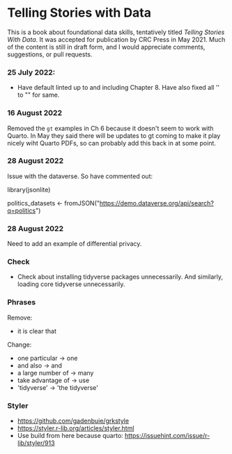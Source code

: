 # Telling Stories with Data

This is a book about foundational data skills, tentatively titled *Telling Stories With Data*. It was accepted for publication by CRC Press in May 2021. Much of the content is still in draft form, and I would appreciate comments, suggestions, or pull requests.


### 25 July 2022: 

- Have default linted up to and including Chapter 8. Have also fixed all '' to "" for same.

### 16 August 2022

Removed the `gt` examples in Ch 6 because it doesn't seem to work with Quarto. In May they said there will be updates to gt coming to make it play nicely wiht Quarto PDFs, so can probably add this back in at some point. 

### 28 August 2022

Issue with the dataverse. So have commented out:

library(jsonlite)

politics_datasets <-
  fromJSON("https://demo.dataverse.org/api/search?q=politics")
  
### 28 August 2022

Need to add an example of differential privacy.
  
  

### Check

- Check about installing tidyverse packages unnecessarily. And similarly, loading core tidyverse unnecessarily.


### Phrases

Remove:

- it is clear that

Change:

- one particular -> one
- and also -> and
- a large number of -> many
- take advantage of -> use
- 'tidyverse' -> 'the tidyverse'


### Styler

- https://github.com/gadenbuie/grkstyle
- https://styler.r-lib.org/articles/styler.html
- Use build from here because quarto: https://issuehint.com/issue/r-lib/styler/913

